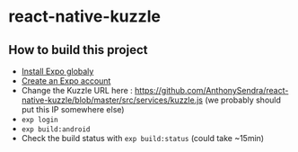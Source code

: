 # react-native-kuzzle

## How to build this project

* [Install Expo globaly](https://docs.expo.io/versions/latest/guides/exp-cli.html)
* [Create an Expo account](https://expo.io/signup)
* Change the Kuzzle URL here : https://github.com/AnthonySendra/react-native-kuzzle/blob/master/src/services/kuzzle.js (we probably should put this IP somewhere else)
* `exp login`
* `exp build:android`
* Check the build status with `exp build:status` (could take ~15min)
